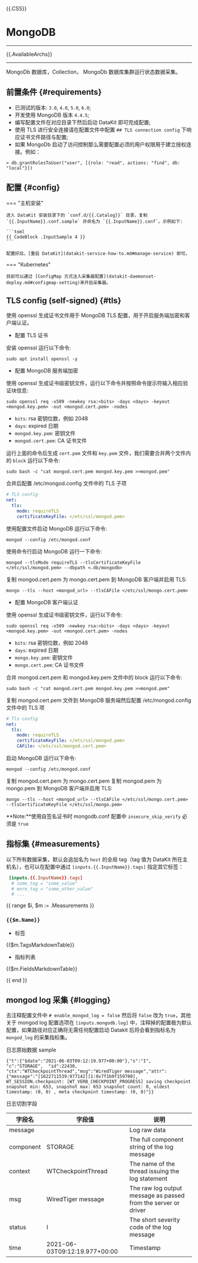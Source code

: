 {{.CSS}}

# MongoDB

---

{{.AvailableArchs}}

---

MongoDb 数据库，Collection， MongoDb 数据库集群运行状态数据采集。

## 前置条件 {#requirements}

- 已测试的版本: `3.0`, `4.0`, `5.0`, `6.0`;
- 开发使用 MongoDB 版本 `4.4.5`;
- 编写配置文件在对应目录下然后启动 DataKit 即可完成配置;
- 使用 TLS 进行安全连接请在配置文件中配置 `## TLS connection config` 下响应证书文件路径与配置;
- 如果 MongoDb 启动了访问控制那么需要配置必须的用户权限用于建立授权连接。例如：

```mongodb
> db.grantRolesToUser("user", [{role: "read", actions: "find", db: "local"}])
```

## 配置 {#config}

=== "主机安装"

    进入 DataKit 安装目录下的 `conf.d/{{.Catalog}}` 目录，复制 `{{.InputName}}.conf.sample` 并命名为 `{{.InputName}}.conf`。示例如下:

    ```toml
    {{ CodeBlock .InputSample 4 }}
    ```

    配置好后，[重启 DataKit](datakit-service-how-to.md#manage-service) 即可。

=== "Kubernetes"

    目前可以通过 [ConfigMap 方式注入采集器配置](datakit-daemonset-deploy.md#configmap-setting)来开启采集器。

## TLS config (self-signed) {#tls}

使用 openssl 生成证书文件用于 MongoDB TLS 配置，用于开启服务端加密和客户端认证。

- 配置 TLS 证书

安装 openssl 运行以下命令:

```shell
sudo apt install openssl -y
```

- 配置 MongoDB 服务端加密

使用 openssl 生成证书级密钥文件，运行以下命令并按照命令提示符输入相应验证块信息:

```shell
sudo openssl req -x509 -newkey rsa:<bits> -days <days> -keyout <mongod.key.pem> -out <mongod.cert.pem> -nodes
```

- `bits`: rsa 密钥位数，例如 2048
- `days`: expired 日期
- `mongod.key.pem`: 密钥文件
- `mongod.cert.pem`: CA 证书文件

运行上面的命令后生成 `cert.pem` 文件和 `key.pem` 文件，我们需要合并两个文件内的 `block` 运行以下命令:

```shell
sudo bash -c "cat mongod.cert.pem mongod.key.pem >>mongod.pem"
```

合并后配置 /etc/mongod.config 文件中的 TLS 子项

```yaml
# TLS config
net:
  tls:
    mode: requireTLS
    certificateKeyFile: </etc/ssl/mongod.pem>
```

使用配置文件启动 MongoDB 运行以下命令:

```shell
mongod --config /etc/mongod.conf
```

使用命令行启动 MongoDB 运行一下命令:

```shell
mongod --tlsMode requireTLS --tlsCertificateKeyFile </etc/ssl/mongod.pem> --dbpath <.db/mongodb>
```

复制 mongod.cert.pem 为 mongo.cert.pem 到 MongoDB 客户端并启用 TLS:

```shell
mongo --tls --host <mongod_url> --tlsCAFile </etc/ssl/mongo.cert.pem>
```

- 配置 MongoDB 客户端认证

使用 openssl 生成证书级密钥文件，运行以下命令:

```shell
sudo openssl req -x509 -newkey rsa:<bits> -days <days> -keyout <mongod.key.pem> -out <mongod.cert.pem> -nodes
```

- `bits`: rsa 密钥位数，例如 2048
- `days`: expired 日期
- `mongo.key.pem`: 密钥文件
- `mongo.cert.pem`: CA 证书文件

合并 mongod.cert.pem 和 mongod.key.pem 文件中的 block 运行以下命令:

```shell
sudo bash -c "cat mongod.cert.pem mongod.key.pem >>mongod.pem"
```

复制 mongod.cert.pem 文件到 MongoDB 服务端然后配置 /etc/mongod.config 文件中的 TLS 项

```yaml
# Tls config
net:
  tls:
    mode: requireTLS
    certificateKeyFile: </etc/ssl/mongod.pem>
    CAFile: </etc/ssl/mongod.cert.pem>
```

启动 MongoDB 运行以下命令:

```shell
mongod --config /etc/mongod.conf
```

复制 mongod.cert.pem 为 mongo.cert.pem 复制 mongod.pem 为 mongo.pem 到 MongoDB 客户端并启用 TLS:

```shell
mongo --tls --host <mongod_url> --tlsCAFile </etc/ssl/mongo.cert.pem> --tlsCertificateKeyFile </etc/ssl/mongo.pem>
```

**Note:**使用自签名证书时 mongodb.conf 配置中 `insecure_skip_verify` 必须是 `true`

## 指标集 {#measurements}

以下所有数据采集，默认会追加名为 `host` 的全局 tag（tag 值为 DataKit 所在主机名），也可以在配置中通过 `[inputs.{{.InputName}}.tags]` 指定其它标签：

```toml
 [inputs.{{.InputName}}.tags]
  # some_tag = "some_value"
  # more_tag = "some_other_value"
  # ...
```

{{ range $i, $m := .Measurements }}

### `{{$m.Name}}`

- 标签

{{$m.TagsMarkdownTable}}

- 指标列表

{{$m.FieldsMarkdownTable}}

{{ end }}

## mongod log 采集 {#logging}

去注释配置文件中 `# enable_mongod_log = false` 然后将 `false` 改为 `true`，其他关于 mongod log 配置选项在 `[inputs.mongodb.log]` 中，注释掉的配置极为默认配置，如果路径对应正确将无需任何配置启动 Datakit 后将会看到指标名为 `mongod_log` 的采集指标集。

日志原始数据 sample

```
{"t":{"$date":"2021-06-03T09:12:19.977+00:00"},"s":"I",  "c":"STORAGE",  "id":22430,   "ctx":"WTCheckpointThread","msg":"WiredTiger message","attr":{"message":"[1622711539:977142][1:0x7f1b9f159700], WT_SESSION.checkpoint: [WT_VERB_CHECKPOINT_PROGRESS] saving checkpoint snapshot min: 653, snapshot max: 653 snapshot count: 0, oldest timestamp: (0, 0) , meta checkpoint timestamp: (0, 0)"}}
```

日志切割字段

| 字段名    | 字段值                        | 说明                                                           |
| --------- | ----------------------------- | -------------------------------------------------------------- |
| message   |                               | Log raw data                                                   |
| component | STORAGE                       | The full component string of the log message                   |
| context   | WTCheckpointThread            | The name of the thread issuing the log statement               |
| msg       | WiredTiger message            | The raw log output message as passed from the server or driver |
| status    | I                             | The short severity code of the log message                     |
| time      | 2021-06-03T09:12:19.977+00:00 | Timestamp                                                      |

